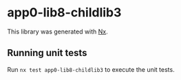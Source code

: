 # app0-lib8-childlib3

This library was generated with [Nx](https://nx.dev).

## Running unit tests

Run `nx test app0-lib8-childlib3` to execute the unit tests.
